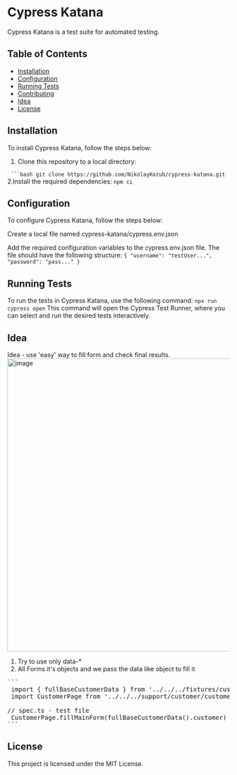 # Cypress Katana

Cypress Katana is a test suite for automated testing.

## Table of Contents

- [Installation](#installation)
- [Configuration](#configuration)
- [Running Tests](#running-tests)
- [Contributing](#contributing)
- [Idea](#idea)
- [License](#license)

## Installation

To install Cypress Katana, follow the steps below:

1. Clone this repository to a local directory:

 `  ```bash
   git clone https://github.com/NikolayKozub/cypress-katana.git
   `
2.Install the required dependencies: 
`npm ci`

## Configuration
To configure Cypress Katana, follow the steps below:

Create a local file named cypress-katana/cypress.env.json

Add the required configuration variables to the cypress.env.json file. The file should have the following structure:
`
{
  "username": "testUser...",
  "password": "pass..."
}
`
## Running Tests
To run the tests in Cypress Katana, use the following command:
`npx run cypress open`
This command will open the Cypress Test Runner, where you can select and run the desired tests interactively.

## Idea 
Idea - use 'easy' way to fill form and check final results.
<img width="664" alt="image" src="https://github.com/MykolaKozub/cypress-katana/assets/26719869/6e5d6abf-0d54-4e3b-846e-7303c00fc81f">
1. Try to use only data-* 
2. All Forms it's objects and we pass the data like object to fill it

<pre>
```
 import { fullBaseCustomerData } from '../../../fixtures/customer/customer-data' // test data
 import CustomerPage from '../../../support/customer/customer-page'// saving all methods for fill form

// spec.ts - test file 
 CustomerPage.fillMainForm(fullBaseCustomerData().customer)
```
</pre>

## License
This project is licensed under the MIT License.
